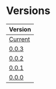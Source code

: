 # Versions

| Version |
|---------|
| [Current](https://cmjc.github.io/0.0.3/) |
| [0.0.3](https://cmjc.github.io/0.0.3/) |
| [0.0.2](https://cmjc.github.io/0.0.2/) |
| [0.0.1](https://cmjc.github.io/0.0.1/) |
| [0.0.0](https://cmjc.github.io/0.0.0/) |
